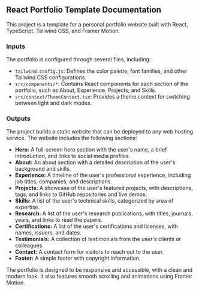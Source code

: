 ## React Portfolio Template Documentation

This project is a template for a personal portfolio website built with React, TypeScript, Tailwind CSS, and Framer Motion.

### Inputs

The portfolio is configured through several files, including:

* `tailwind.config.js`: Defines the color palette, font families, and other Tailwind CSS configurations.
* `src/components/*`: Contains React components for each section of the portfolio, such as About, Experience, Projects, and Skills.
* `src/context/ThemeContext.tsx`: Provides a theme context for switching between light and dark modes.

### Outputs

The project builds a static website that can be deployed to any web hosting service. The website includes the following sections:

* **Hero:** A full-screen hero section with the user's name, a brief introduction, and links to social media profiles.
* **About:** An about section with a detailed description of the user's background and skills.
* **Experience:** A timeline of the user's professional experience, including job titles, companies, and descriptions.
* **Projects:** A showcase of the user's featured projects, with descriptions, tags, and links to GitHub repositories and live demos.
* **Skills:** A list of the user's technical skills, categorized by area of expertise.
* **Research:** A list of the user's research publications, with titles, journals, years, and links to read the papers.
* **Certifications:** A list of the user's certifications and licenses, with names, issuers, and dates.
* **Testimonials:** A collection of testimonials from the user's clients or colleagues.
* **Contact:** A contact form for visitors to reach out to the user.
* **Footer:** A simple footer with copyright information.

The portfolio is designed to be responsive and accessible, with a clean and modern look. It also features smooth scrolling and animations using Framer Motion.